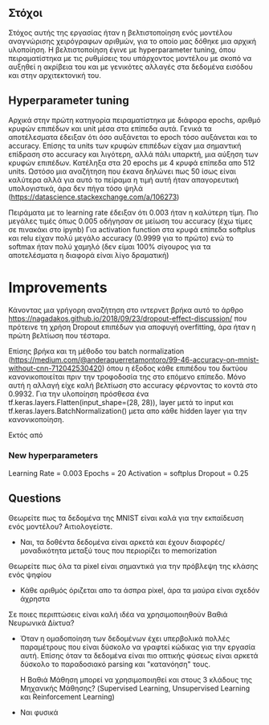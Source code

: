 ## Στόχοι

Στόχος αυτής της εργασίας ήταν η βελτιστοποίηση ενός μοντέλου αναγνώρισης χειρόγραφων αριθμών, για το οποίο μας δόθηκε μια αρχική υλοποίηση.
Η βελτιστοποίηση έγινε με hyperparameter tuning, όπου πειραματίστηκα με τις ρυθμίσεις του υπάρχοντος μοντέλου με σκοπό να αυξηθεί η ακρίβεια του
και με γενικότες αλλαγές στα δεδομένα εισόδου και στην αρχιτεκτονική του.

## Hyperparameter tuning

Αρχικά στην πρώτη κατηγορία πειραματίστηκα με διάφορα epochs, αριθμό κρυφών επιπέδων και unit μέσα στα επίπεδα αυτά. Γενικά τα αποτέλεσματα έδειξαν ότι όσο αυξάνεται το epoch τόσο αυξάνεται και το accuracy.
Επίσης τα units των κρυφών επιπέδων είχαν μια σημαντική επίδραση στο accuracy και λιγότερη, αλλά πάλι υπαρκτή, μια αύξηση των κρυφών επιπέδων. Κατέληξα στα 20 epochs με 4 κρυφά επίπεδα απο 512 units.
Ωστόσο μια αναζήτηση που έκανα δηλώνει πως 50 ίσως είναι καλύτερα αλλά για αυτό το πείραμα η τιμή αυτή ήταν απαγορευτική υπολογιστικά, άρα δεν πήγα τόσο ψηλά (https://datascience.stackexchange.com/a/106273)

Πειράματα με το learning rate έδειξαν ότι 0.003 ήταν η καλύτερη τίμη. Πιο μεγάλες τιμές όπως 0.005 οδήγησαν σε μείωση του accuracy (έχω τίμες σε πινακάκι στο ipynb)
Για activation function στα κρυφά επίπεδα softplus και relu είχαν πολύ μεγάλο accuracy (0.9999 για το πρώτο) ενώ το softmax ήταν πολύ χαμηλό (δεν είμαι 100% σίγουρος για τα αποτελέσματα η διαφορά είναι λίγο δραματική)

# Improvements

Κάνοντας μια γρήγορη αναζήτηση στο ιντερνετ βρήκα αυτό το άρθρο https://nagadakos.github.io/2018/09/23/dropout-effect-discussion/ που πρότεινε τη χρήση Dropout επιπέδων για αποφυγή overfitting,
άρα ήταν η πρώτη βελτίωση που τέσταρα.

Επίσης βρήκα και τη μέθοδο του batch normalization (https://medium.com/@anderaquerretamontoro/99-46-accuracy-on-mnist-without-cnn-712042530420) όπου η έξοδος κάθε επιπέδου του δικτύου κανονικοποιείται
πριν την τροφοδοσία της στο επόμενο επίπεδο. Μόνο αυτή η αλλαγή είχε καλή βελτίωση στο accuracy φέρνοντας το κοντά στο 0.9932. Για την υλοποίηση πρόσθεσα ένα tf.keras.layers.Flatten(input_shape=(28, 28)), layer μετά το input και tf.keras.layers.BatchNormalization() μετα απο κάθε hidden layer για την κανονικοποίηση.


Εκτός από 

### New hyperparameters

Learning Rate = 0.003
Epochs = 20
Activation = softplus
Dropout = 0.25

## Questions

Θεωρείτε πως τα δεδομένα της MNIST είναι καλά για την εκπαίδευση ενός μοντέλου?
Αιτιολογείστε.

- Ναι, τα δοθέντα δεδομένα είναι αρκετά και έχουν διαφορές/μοναδικότητα μεταξύ τους που περιορίζει το memorization

Θεωρείτε πως όλα τα pixel είναι σημαντικά για την πρόβλεψη της κλάσης ενός
ψηφίου

- Κάθε αριθμός όριζεται απο τα άσπρα pixel, άρα τα μαύρα είναι σχεδόν άχρηστα

Σε ποιες περιπτώσεις είναι καλή ιδέα να χρησιμοποιηθούν Βαθιά Νευρωνικά Δίκτυα?

- Όταν η ομαδοποίηση των δεδομένων έχει υπερβολικά πολλές παραμέτρους που είναι δύσκολο να γραφτεί κώδικας για την εργασία αυτή.
  Επίσης όταν τα δεδομένα είναι πιο οπτικής φύσεως είναι αρκετά δύσκολο το παραδοσιακό parsing και "κατανόηση" τους.

  Η Βαθιά Μάθηση μπορεί να χρησιμοποιηθεί και στους 3 κλάδους της Μηχανικής
Μάθησης? (Supervised Learning, Unsupervised Learning και Reinforcement
Learning)

- Ναι φυσικά

